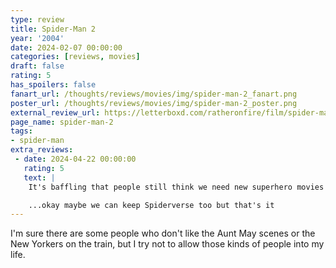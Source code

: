 ```yaml
---
type: review
title: Spider-Man 2
year: '2004'
date: 2024-02-07 00:00:00
categories: [reviews, movies]
draft: false
rating: 5
has_spoilers: false
fanart_url: /thoughts/reviews/movies/img/spider-man-2_fanart.png
poster_url: /thoughts/reviews/movies/img/spider-man-2_poster.png
external_review_url: https://letterboxd.com/ratheronfire/film/spider-man-2/
page_name: spider-man-2
tags:
- spider-man
extra_reviews:
 - date: 2024-04-22 00:00:00
   rating: 5
   text: |
    It's baffling that people still think we need new superhero movies when we've had this one for 20 years now.

    ...okay maybe we can keep Spiderverse too but that's it
---
```


I'm sure there are some people who don't like the Aunt May scenes or the New Yorkers on the train, but I try not to allow those kinds of people into my life.

